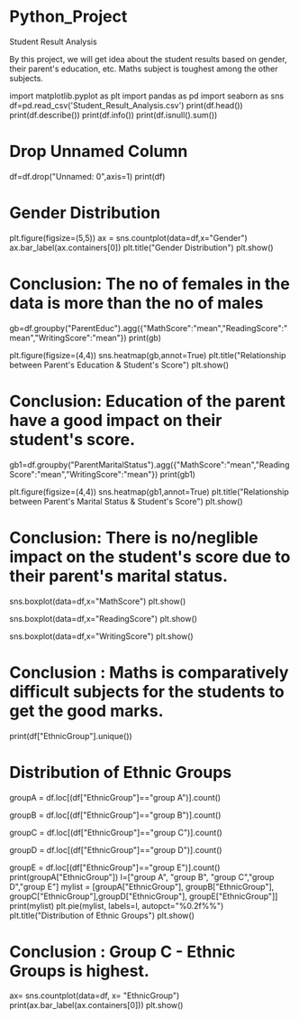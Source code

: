 # Python_Project
Student Result Analysis

By this project, we will get idea about the student results based on gender, their parent's education, etc.
Maths subject is toughest among the other subjects.

import matplotlib.pyplot as plt
import pandas as pd
import seaborn as sns
df=pd.read_csv('Student_Result_Analysis.csv')
print(df.head())
print(df.describe())
print(df.info())
print(df.isnull().sum())

# Drop Unnamed Column
df=df.drop("Unnamed: 0",axis=1)
print(df)

# Gender Distribution
plt.figure(figsize=(5,5))
ax = sns.countplot(data=df,x="Gender")
ax.bar_label(ax.containers[0])
plt.title("Gender Distribution")
plt.show()

# Conclusion: The no of females in the data is more than the no of males

gb=df.groupby("ParentEduc").agg({"MathScore":"mean","ReadingScore":"mean","WritingScore":"mean"})
print(gb)

plt.figure(figsize=(4,4))
sns.heatmap(gb,annot=True)
plt.title("Relationship between Parent's Education & Student's Score")
plt.show()

# Conclusion: Education of the parent have a good impact on their student's score.

gb1=df.groupby("ParentMaritalStatus").agg({"MathScore":"mean","ReadingScore":"mean","WritingScore":"mean"})
print(gb1)

plt.figure(figsize=(4,4))
sns.heatmap(gb1,annot=True)
plt.title("Relationship between Parent's Marital Status & Student's Score")
plt.show()

# Conclusion: There is no/neglible impact on the student's score due to their parent's marital status.

sns.boxplot(data=df,x="MathScore")
plt.show()

sns.boxplot(data=df,x="ReadingScore")
plt.show()

sns.boxplot(data=df,x="WritingScore")
plt.show()

# Conclusion : Maths is comparatively difficult subjects for the students to get the good marks.

print(df["EthnicGroup"].unique())

# Distribution of Ethnic Groups

groupA = df.loc[(df["EthnicGroup"]=="group A")].count()

groupB = df.loc[(df["EthnicGroup"]=="group B")].count()

groupC = df.loc[(df["EthnicGroup"]=="group C")].count()

groupD = df.loc[(df["EthnicGroup"]=="group D")].count()

groupE = df.loc[(df["EthnicGroup"]=="group E")].count()
print(groupA["EthnicGroup"])
l=["group A", "group B", "group C","group D","group E"]
mylist = [groupA["EthnicGroup"], groupB["EthnicGroup"], groupC["EthnicGroup"],groupD["EthnicGroup"], groupE["EthnicGroup"]]
print(mylist)
plt.pie(mylist, labels=l, autopct="%0.2f%%")
plt.title("Distribution of Ethnic Groups")
plt.show()

# Conclusion : Group C - Ethnic Groups is highest.

ax= sns.countplot(data=df, x= "EthnicGroup")
print(ax.bar_label(ax.containers[0]))
plt.show()

